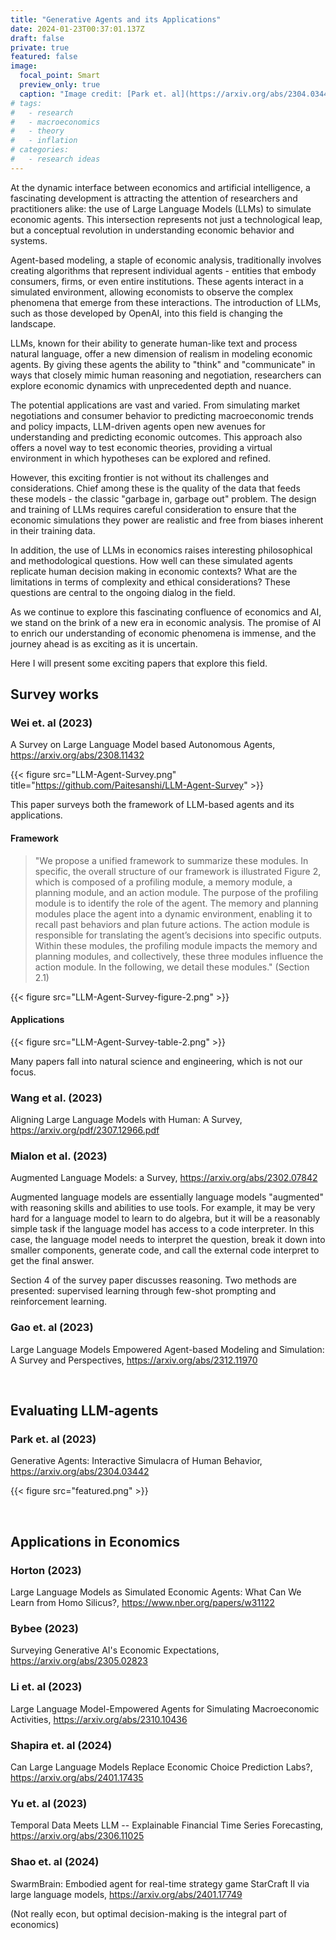 ```yaml
---
title: "Generative Agents and its Applications"
date: 2024-01-23T00:37:01.137Z
draft: false
private: true
featured: false
image:
  focal_point: Smart
  preview_only: true
  caption: "Image credit: [Park et. al](https://arxiv.org/abs/2304.03442)"
# tags:
#   - research
#   - macroeconomics
#   - theory
#   - inflation
# categories:
#   - research ideas
---
```


At the dynamic interface between economics and artificial intelligence, a fascinating development is attracting the attention of researchers and practitioners alike: the use of Large Language Models (LLMs) to simulate economic agents. This intersection represents not just a technological leap, but a conceptual revolution in understanding economic behavior and systems.

Agent-based modeling, a staple of economic analysis, traditionally involves creating algorithms that represent individual agents - entities that embody consumers, firms, or even entire institutions. These agents interact in a simulated environment, allowing economists to observe the complex phenomena that emerge from these interactions. The introduction of LLMs, such as those developed by OpenAI, into this field is changing the landscape.

LLMs, known for their ability to generate human-like text and process natural language, offer a new dimension of realism in modeling economic agents. By giving these agents the ability to "think" and "communicate" in ways that closely mimic human reasoning and negotiation, researchers can explore economic dynamics with unprecedented depth and nuance.

The potential applications are vast and varied. From simulating market negotiations and consumer behavior to predicting macroeconomic trends and policy impacts, LLM-driven agents open new avenues for understanding and predicting economic outcomes. This approach also offers a novel way to test economic theories, providing a virtual environment in which hypotheses can be explored and refined.

However, this exciting frontier is not without its challenges and considerations. Chief among these is the quality of the data that feeds these models - the classic "garbage in, garbage out" problem. The design and training of LLMs requires careful consideration to ensure that the economic simulations they power are realistic and free from biases inherent in their training data.

In addition, the use of LLMs in economics raises interesting philosophical and methodological questions. How well can these simulated agents replicate human decision making in economic contexts? What are the limitations in terms of complexity and ethical considerations? These questions are central to the ongoing dialog in the field.

As we continue to explore this fascinating confluence of economics and AI, we stand on the brink of a new era in economic analysis. The promise of AI to enrich our understanding of economic phenomena is immense, and the journey ahead is as exciting as it is uncertain.

Here I will present some exciting papers that explore this field. 

## Survey works

### Wei et. al (2023)
A Survey on Large Language Model based Autonomous Agents, https://arxiv.org/abs/2308.11432

{{< figure src="LLM-Agent-Survey.png" title="https://github.com/Paitesanshi/LLM-Agent-Survey" >}}

This paper surveys both the framework of LLM-based agents and its applications. 

#### Framework

> "We propose a unified framework to summarize these modules. In specific, the
overall structure of our framework is illustrated Figure 2, which is composed of a profiling module, a
memory module, a planning module, and an action module. The purpose of the profiling module is
to identify the role of the agent. The memory and planning modules place the agent into a dynamic
environment, enabling it to recall past behaviors and plan future actions. The action module is
responsible for translating the agent’s decisions into specific outputs. Within these modules, the
profiling module impacts the memory and planning modules, and collectively, these three modules
influence the action module. In the following, we detail these modules." (Section 2.1)

{{< figure src="LLM-Agent-Survey-figure-2.png" >}}

#### Applications

{{< figure src="LLM-Agent-Survey-table-2.png" >}}

Many papers fall into natural science and engineering, which is not our focus. 

### Wang et al. (2023)
Aligning Large Language Models with Human: A Survey, https://arxiv.org/pdf/2307.12966.pdf


### Mialon et al. (2023)
Augmented Language Models: a Survey, https://arxiv.org/abs/2302.07842

Augmented language models are essentially language models "augmented" with reasoning skills and abilities to use tools. For example, it may be very hard for a language model to learn to do algebra, but it will be a reasonably simple task if the language model has access to a code interpreter. In this case, the language model needs to interpret the question, break it down into smaller components, generate code, and call the external code interpret to get the final answer.  

Section 4 of the survey paper discusses reasoning. Two methods are presented: supervised learning through few-shot prompting and reinforcement learning. 


### Gao et. al (2023)
Large Language Models Empowered Agent-based Modeling and Simulation: A Survey and Perspectives, https://arxiv.org/abs/2312.11970



<br>

## Evaluating LLM-agents

### Park et. al (2023)
Generative Agents: Interactive Simulacra of Human Behavior, https://arxiv.org/abs/2304.03442

{{< figure src="featured.png" >}}


<br>

## Applications in Economics

### Horton (2023)
Large Language Models as Simulated Economic Agents: What Can We Learn from Homo Silicus?, https://www.nber.org/papers/w31122

### Bybee (2023)
Surveying Generative AI's Economic Expectations, https://arxiv.org/abs/2305.02823

### Li et. al (2023)
Large Language Model-Empowered Agents for Simulating Macroeconomic Activities, https://arxiv.org/abs/2310.10436

### Shapira et. al (2024)
Can Large Language Models Replace Economic Choice Prediction Labs?, https://arxiv.org/abs/2401.17435

### Yu et. al (2023)
Temporal Data Meets LLM -- Explainable Financial Time Series Forecasting, https://arxiv.org/abs/2306.11025

### Shao et. al (2024)
SwarmBrain: Embodied agent for real-time strategy game StarCraft II via large language models, https://arxiv.org/abs/2401.17749

(Not really econ, but optimal decision-making is the integral part of economics)







<br>




